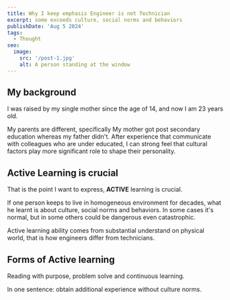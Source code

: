 ```yaml
---
title: Why I keep emphasis Engineer is not Technician
excerpt: some exceeds culture, social norms and behaviors
publishDate: 'Aug 5 2024'
tags:
  - Thought
seo:
  image:
    src: '/post-1.jpg'
    alt: A person standing at the window
---
```


## My background
I was raised by my single mother since the age of 14, and now I am 23 years old.

My parents are different, specifically My mother got post secondary education whereas my father didn't.
After experience that communicate with colleagues who are under educated, I can strong feel that cultural factors play more significant role to shape their personality.

## Active Learning is crucial
That is the point I want to express, **ACTIVE** learning is crucial.

If one person keeps to live in homogeneous environment for decades, what he learnt is about culture, social norms and behaviors.
In some cases it's normal, but in some others could be dangerous even catastrophic.

Active learning ability comes from substantial understand on physical world, that is how engineers differ from technicians.

## Forms of Active learning
Reading with purpose, problem solve and continuous learning.

In one sentence: obtain additional experience without culture norms.